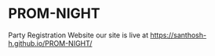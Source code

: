 # PROM-NIGHT
Party Registration Website
our site is live at https://santhosh-h.github.io/PROM-NIGHT/
